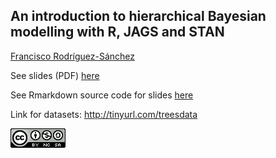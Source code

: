 
## An introduction to hierarchical Bayesian modelling with R, JAGS and STAN

[Francisco Rodríguez-Sánchez](https://bit.ly/frod_san)

See slides (PDF) [here](https://github.com/Pakillo/Bayes-R-JAGS-intro/raw/master/Bayes_intro.pdf)

See Rmarkdown source code for slides [here](https://github.com/Pakillo/Bayes-R-JAGS-intro/blob/master/Bayes_intro.Rmd)

Link for datasets: http://tinyurl.com/treesdata


![](images/CC-BY-NC-SA_logo.png)

